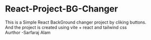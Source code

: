 # React-Project-BG-Changer
This is a Simple React BackGround changer project by cliking buttons.
<br />
And the project is created using vite + react and tailwind css
<br />
Aurthor -Sarfaraj Alam